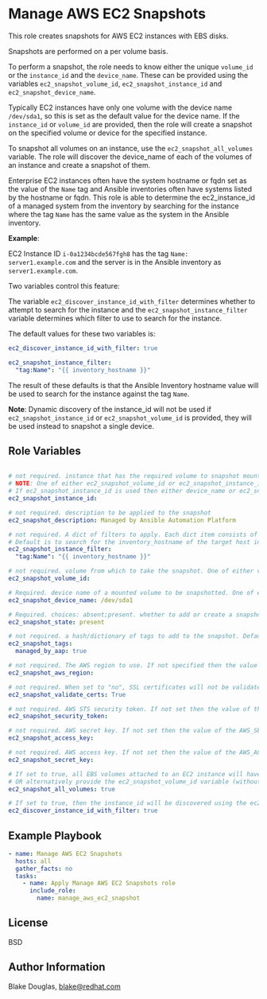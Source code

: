 Manage AWS EC2 Snapshots
=========

This role creates snapshots for AWS EC2 instances with EBS disks.

Snapshots are performed on a per volume basis.

To perform a snapshot, the role needs to know either the unique `volume_id` or the `instance_id` and the `device_name`. These can be provided using the variables `ec2_snapshot_volume_id`, `ec2_snapshot_instance_id` and `ec2_snapshot_device_name`.

Typically EC2 instances have only one volume with the device name `/dev/sda1`, so this is set as the default value for the device name.
If the `instance_id` or `volume_id` are provided, then the role will create a snapshot on the specified volume or device for the specified instance.

To snapshot all volumes on an instance, use the `ec2_snapshot_all_volumes` variable. The role will discover the device_name of each of the volumes of an instance and create a snapshot of them.

Enterprise EC2 instances often have the system hostname or fqdn set as the value of the `Name` tag and Ansible inventories often have systems listed by the hostname or fqdn. This role is able to determine the ec2_instance_id of a managed system from the inventory by searching for the instance where the tag `Name` has the same value as the system in the Ansible inventory. 

**Example**:

EC2 Instance ID `i-0a1234bcde567fgh8` has the tag `Name: server1.example.com` and the server is in the Ansible inventory as `server1.example.com`. 

Two variables control this feature: 

The variable `ec2_discover_instance_id_with_filter` determines whether to attempt to search for the instance and the `ec2_snapshot_instance_filter` variable determines which filter to use to search for the instance.

The default values for these two variables is:
```yaml
ec2_discover_instance_id_with_filter: true

ec2_snapshot_instance_filter:
  "tag:Name": "{{ inventory_hostname }}"

```

The result of these defaults is that the Ansible Inventory hostname value will be used to search for the instance against the tag `Name`.

**Note**: Dynamic discovery of the instance_id will not be used if  `ec2_snapshot_instance_id` or `ec2_snapshot_volume_id` is provided, they will be used instead to snapshot a single device.

Role Variables
--------------


```yaml

# not required. instance that has the required volume to snapshot mounted. 
# NOTE: One of either ec2_snapshot_volume_id or ec2_snapshot_instance_id can be used. 
# If ec2_snapshot_instance_id is used then either device_name or ec2_snapshot_all_volumes: true must also be used.
ec2_snapshot_instance_id: 

# not required. description to be applied to the snapshot
ec2_snapshot_description: Managed by Ansible Automation Platform

# not required. A dict of filters to apply. Each dict item consists of a filter key and a filter value. See U(https://docs.aws.amazon.com/AWSEC2/latest/APIReference/API_DescribeInstances.html) for possible filters. Filter names and values are case sensitive.
# Default is to search for the inventory_hostname of the target host in the 'Name' tag of EC2.
ec2_snapshot_instance_filter:
  "tag:Name": "{{ inventory_hostname }}"

# not required. volume from which to take the snapshot. One of either volume_id or device_name must be provided.
ec2_snapshot_volume_id:

# Required. device name of a mounted volume to be snapshotted. One of either volume_id or device_name must be provided.
ec2_snapshot_device_name: /dev/sda1

# Required. choices: absent;present. whether to add or create a snapshot. Default is absent
ec2_snapshot_state: present

# not required. a hash/dictionary of tags to add to the snapshot. Defaults to 'managed_by_aap: true' where aap is Ansible Automation Platform
ec2_snapshot_tags:
  managed_by_aap: true

# not required. The AWS region to use. If not specified then the value of the AWS_REGION or EC2_REGION environment variable, if any, is used. See U(http://docs.aws.amazon.com/general/latest/gr/rande.html#ec2_region)
ec2_snapshot_aws_region:

# not required. When set to "no", SSL certificates will not be validated for boto versions >= 2.6.0. Default is True
ec2_snapshot_validate_certs: True

# not required. AWS STS security token. If not set then the value of the AWS_SECURITY_TOKEN or EC2_SECURITY_TOKEN environment variable is used.
ec2_snapshot_security_token:

# not required. AWS secret key. If not set then the value of the AWS_SECRET_ACCESS_KEY, AWS_SECRET_KEY, or EC2_SECRET_KEY environment variable is used.
ec2_snapshot_access_key: 

# not required. AWS access key. If not set then the value of the AWS_ACCESS_KEY_ID, AWS_ACCESS_KEY or EC2_ACCESS_KEY environment variable is used.
ec2_snapshot_secret_key: 

# If set to true, all EBS volumes attached to an EC2 instance will have a snapshot created. If false then the ec2_snapshot_device_name variable must be provided with the ec2_snapshot_instance_id variable 
# OR alternatively provide the ec2_snapshot_volume_id variable (without the ec2_snapshot_instance_id variable and ec2_snapshot_device_name variable) of the volume which is to have a snapshot created for.
ec2_snapshot_all_volumes: true

# If set to true, then the instance_id will be discovered using the ec2_snapshot_instance_filter variable.
ec2_discover_instance_id_with_filter: true

```
Example Playbook
----------------


```yaml
- name: Manage AWS EC2 Snapshots
  hosts: all
  gather_facts: no
  tasks:
    - name: Apply Manage AWS EC2 Snapshots role
      include_role:
        name: manage_aws_ec2_snapshot
```


License
-------

BSD

Author Information
------------------

Blake Douglas, blake@redhat.com
